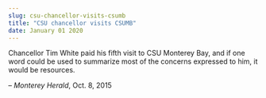 ```yaml
---
slug: csu-chancellor-visits-csumb
title: "CSU chancellor visits CSUMB"
date: January 01 2020
---
```


 
<p>
  Chancellor Tim White paid his fifth visit to CSU Monterey Bay, and if one word
  could be used to summarize most of the concerns expressed to him, it would be
  resources.
</p>
<p>– <em>Monterey Herald</em>, Oct. 8, 2015</p>
 
